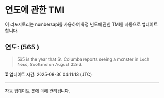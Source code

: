 
# 연도에 관한 TMI

이 리포지토리는 numbersapi를 사용하여 특정 년도에 관한 TMI를 자동으로 업데이트합니다.

## 연도: (565 )
> 565 is the year that St. Columba reports seeing a monster in Loch Ness, Scotland on August 22nd.

⏳ 업데이트 시간: 2025-08-30 04:11:13 (UTC)

---
자동 업데이트 봇에 의해 관리됩니다.
